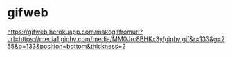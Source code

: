 # gifweb

https://gifweb.herokuapp.com/makegiffromurl?url=https://media1.giphy.com/media/MM0Jrc8BHKx3y/giphy.gif&r=133&g=255&b=133&position=bottom&thickness=2
